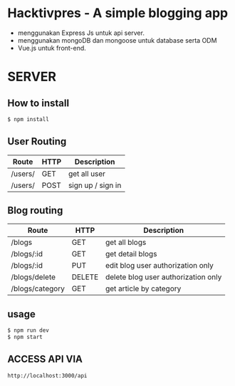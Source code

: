 # Hacktivpres - A simple blogging app
 * menggunakan Express Js untuk api server.
 * menggunakan mongoDB dan mongoose untuk database serta ODM
 * Vue.js untuk front-end.

 # SERVER 
 ## How to install
 ``` sh
 $ npm install
 ```


## User Routing
| Route | HTTP | Description |
| ------| ----- | ---------- |
| /users/ | GET | get all user |
| /users/ | POST | sign up / sign in|


## Blog routing
| Route | HTTP | Description |
| ------ | ----- | --------- |
| /blogs | GET | get all blogs |
| /blogs/:id | GET | get detail blogs |
| /blogs/:id | PUT | edit blog user authorization only |
| /blogs/delete | DELETE | delete blog user authorization only |
| /blogs/category | GET | get article by category |

## usage 
``` sh
$ npm run dev
$ npm start
```
## ACCESS API VIA
`http://localhost:3000/api` 